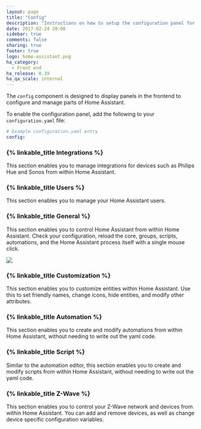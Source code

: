 ```yaml
---
layout: page
title: "Config"
description: "Instructions on how to setup the configuration panel for Home Assistant."
date: 2017-02-24 20:00
sidebar: true
comments: false
sharing: true
footer: true
logo: home-assistant.png
ha_category:
  - Front end
ha_release: 0.39
ha_qa_scale: internal
---
```


The `config` component is designed to display panels in the frontend to configure and manage parts of Home Assistant.

To enable the configuration panel, add the following to your `configuration.yaml` file:

```yaml
# Example configuration.yaml entry
config:
```

### {% linkable_title Integrations %}

This section enables you to manage integrations for devices such as Philips Hue and Sonos from within Home Assistant.

### {% linkable_title Users %}

This section enables you to manage your Home Assistant users.

### {% linkable_title General %}

This section enables you to control Home Assistant from within Home Assistant. Check your configuration, reload the core, groups, scripts, automations, and the Home Assistant process itself with a single mouse click.

<p class='img'>
  <img src='{{site_root}}/images/screenshots/server-management.png' />
</p>

### {% linkable_title Customization %}

This section enables you to customize entities within Home Assistant. Use this to set friendly names, change icons, hide entities, and modify other attributes.

### {% linkable_title Automation %}

This section enables you to create and modify automations from within Home Assistant, without needing to write out the yaml code.

### {% linkable_title Script %}

Similar to the automation editor, this section enables you to create and modify scripts from within Home Assistant, without needing to write out the yaml code.

### {% linkable_title Z-Wave %}

This section enables you to control your Z-Wave network and devices from within Home Assistant. You can add and remove devices, as well as change device specific configuration variables.

